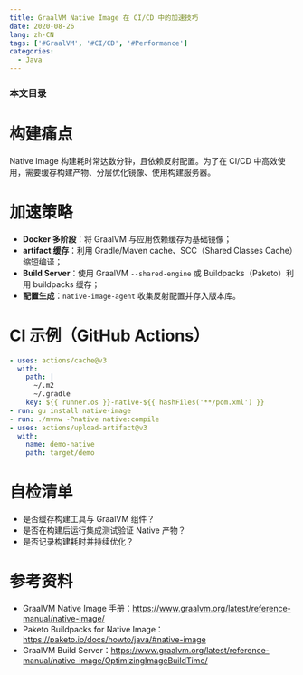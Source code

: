 ```yaml
---
title: GraalVM Native Image 在 CI/CD 中的加速技巧
date: 2020-08-26
lang: zh-CN
tags: ['#GraalVM', '#CI/CD', '#Performance']
categories:
  - Java
---
```


### 本文目录
<!-- toc -->

# 构建痛点
Native Image 构建耗时常达数分钟，且依赖反射配置。为了在 CI/CD 中高效使用，需要缓存构建产物、分层优化镜像、使用构建服务器。

# 加速策略
- **Docker 多阶段**：将 GraalVM 与应用依赖缓存为基础镜像；
- **artifact 缓存**：利用 Gradle/Maven cache、SCC（Shared Classes Cache）缩短编译；
- **Build Server**：使用 GraalVM `--shared-engine` 或 Buildpacks（Paketo）利用 buildpacks 缓存；
- **配置生成**：`native-image-agent` 收集反射配置并存入版本库。

# CI 示例（GitHub Actions）
```yaml
- uses: actions/cache@v3
  with:
    path: |
      ~/.m2
      ~/.gradle
    key: ${{ runner.os }}-native-${{ hashFiles('**/pom.xml') }}
- run: gu install native-image
- run: ./mvnw -Pnative native:compile
- uses: actions/upload-artifact@v3
  with:
    name: demo-native
    path: target/demo
```

# 自检清单
- 是否缓存构建工具与 GraalVM 组件？
- 是否在构建后运行集成测试验证 Native 产物？
- 是否记录构建耗时并持续优化？

# 参考资料
- GraalVM Native Image 手册：https://www.graalvm.org/latest/reference-manual/native-image/
- Paketo Buildpacks for Native Image：https://paketo.io/docs/howto/java/#native-image
- GraalVM Build Server：https://www.graalvm.org/latest/reference-manual/native-image/OptimizingImageBuildTime/
